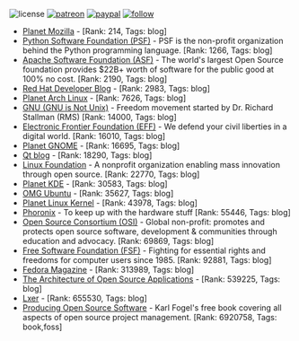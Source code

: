 ![license](https://img.shields.io/github/license/prahladyeri/siterank-stats.svg)
[![patreon](https://img.shields.io/badge/Patreon-brown.svg?logo=patreon)](https://www.patreon.com/prahladyeri)
[![paypal](https://img.shields.io/badge/PayPal-blue.svg?logo=paypal)](https://www.paypal.com/cgi-bin/webscr?cmd=_s-xclick&hosted_button_id=JM8FUXNFUK6EU)
[![follow](https://img.shields.io/twitter/follow/prahladyeri.svg?style=social)](https://twitter.com/prahladyeri)

- [Planet Mozilla](http://planet.mozilla.org/) -  [Rank: 214, Tags: blog]
- [Python Software Foundation (PSF)](https://www.python.org/psf/) - PSF is the non-profit organization behind the Python programming language. [Rank: 1266, Tags: blog]
- [Apache Software Foundation (ASF)](https://www.apache.org/) - The world's largest Open Source foundation provides $22B+ worth of software for the public good at 100% no cost. [Rank: 2190, Tags: blog]
- [Red Hat Developer Blog](https://developerblog.redhat.com/) -  [Rank: 2983, Tags: blog]
- [Planet Arch Linux](https://planet.archlinux.org/) -  [Rank: 7626, Tags: blog]
- [GNU (GNU is Not Unix)](https://www.gnu.org) - Freedom movement started by Dr. Richard Stallman (RMS) [Rank: 14000, Tags: blog]
- [Electronic Frontier Foundation (EFF)](https://www.eff.org/) - We defend your civil liberties in a digital world. [Rank: 16010, Tags: blog]
- [Planet GNOME](https://planet.gnome.org/) -  [Rank: 16695, Tags: blog]
- [Qt blog](http://blog.qt.io/) -  [Rank: 18290, Tags: blog]
- [Linux Foundation](https://www.linuxfoundation.org/) - A nonprofit organization enabling mass innovation through open source. [Rank: 22770, Tags: blog]
- [Planet KDE](https://planet.kde.org/) -  [Rank: 30583, Tags: blog]
- [OMG Ubuntu](https://www.omgubuntu.co.uk/) -  [Rank: 35627, Tags: blog]
- [Planet Linux Kernel](http://planet.kernel.org/) -  [Rank: 43978, Tags: blog]
- [Phoronix](https://www.phoronix.com/) - To keep up with the hardware stuff [Rank: 55446, Tags: blog]
- [Open Source Consortium (OSI)](https://opensource.org) - Global non-profit: promotes and protects open source software, development & communities through education and advocacy. [Rank: 69869, Tags: blog]
- [Free Software Foundation (FSF)](https://www.fsf.org/) - Fighting for essential rights and freedoms for computer users since 1985. [Rank: 92881, Tags: blog]
- [Fedora Magazine](https://fedoramagazine.org/) -  [Rank: 313989, Tags: blog]
- [The Architecture of Open Source Applications](http://www.aosabook.org/en/index.html) -  [Rank: 539225, Tags: blog]
- [Lxer](http://lxer.com/) -  [Rank: 655530, Tags: blog]
- [Producing Open Source Software](https://producingoss.com/) - Karl Fogel's free book covering all aspects of open source project management. [Rank: 6920758, Tags: book,foss]

